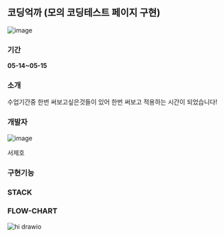 
## 코딩억까 (모의 코딩테스트 페이지 구현)

![image](https://github.com/lemonticsoul/codingukkka/assets/127959482/ab1b6d89-6672-453b-9eb3-a513ba134563)

### 기간

  **05-14~05-15**

### 소개

 수업기간중 한번 써보고싶은것들이 있어 한번 써보고 적용하는 시간이 되었습니다!


### 개발자

![image](https://github.com/lemonticsoul/codingukkka/assets/127959482/aa41fc1c-f28e-4035-a7ec-c103009b028e)

 서제호

### 구현기능


### STACK

### FLOW-CHART

![hi drawio](https://github.com/lemonticsoul/codingukkka/assets/127959482/e6c5753e-9e0b-49c0-9e81-e092eb24c16e)

